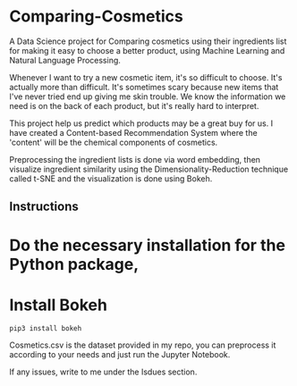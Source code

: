# Comparing-Cosmetics
A Data Science project for Comparing cosmetics using their ingredients list for making it easy to choose a better product, using Machine Learning and Natural Language Processing.

Whenever I want to try a new cosmetic item, it's so difficult to choose. It's actually more than difficult. It's sometimes scary because new items that I've never tried end up giving me skin trouble. We know the information we need is on the back of each product, but it's really hard to interpret.

This project help us predict which products may be a great buy for us. I have created a Content-based Recommendation System where the 'content' will be the chemical components of cosmetics.

Preprocessing the ingredient lists is done via word embedding, then visualize ingredient similarity using the Dimensionality-Reduction technique called t-SNE and the visualization is done using Bokeh.

## Instructions
# Do the necessary installation for the Python package,

# Install Bokeh 

``` pip3 install bokeh ```

Cosmetics.csv is the dataset provided in my repo, you can preprocess it according to your needs and just run the Jupyter Notebook.

If any issues, write to me under the Isdues section.
